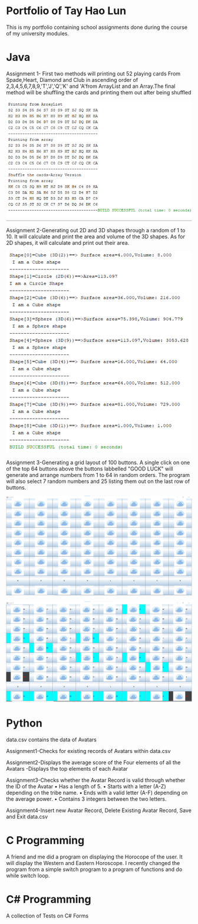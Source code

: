 # Portfolio of Tay Hao Lun


This is my portfolio containing school assignments done during the course of my university modules.

# Java

Assignment 1- First two methods will printing out 52 playing cards From Spade,Heart, Diamond and Club in ascending order of 2,3,4,5,6,7,8,9,'T','J','Q','K' and 'A'from ArrayList
and an Array.The final method will be shuffling the cards and printing them out after being shuffled

![ScreenShot](https://github.com/TayHaoLun/Portfolio/blob/master/Screenshot/Screenshot%202020-12-11%20205423.png)

Assignment 2-Generating out 2D and 3D shapes through a random of 1 to 10. It will calculate and print the area and volume of the 3D shapes. As for 2D shapes, it will calculate 
and print out their area.

![ScreenShot](https://github.com/TayHaoLun/Portfolio/blob/master/Screenshot/Screenshot%202020-12-11%20205839.png)


Assignment 3-Generating a grid layout of 100 buttons. A single click on one of the top 64 buttons above the buttons labbelled "GOOD LUCK" will generate and arrange numbers from
1 to 64 in random orders. The program will also select 7 random numbers and 25 listing them out on the last row of buttons.

![ScreenShot](https://github.com/TayHaoLun/Portfolio/blob/master/Screenshot/Screenshot%202020-12-11%20210008.png)


![ScreenShot](https://github.com/TayHaoLun/Portfolio/blob/master/Screenshot/Screenshot%202020-12-11%20210021.png)


# Python 
data.csv contains the data of Avatars

Assignment1-Checks for existing records of Avatars within data.csv

Assignment2-Displays the average score of the Four elements of all the Avatars
           -Displays  the top elements of each Avatar

Assignment3-Checks whether the Avatar Record is valid through whether the ID of the Avatar
        • Has a length of 5.
        • Starts with a letter (A-Z) depending on the tribe name.
        • Ends with a valid letter (A-F) depending on the average power.
        • Contains 3 integers between the two letters.

Assignment4-Insert new Avatar Record, Delete Existing Avatar Record, Save and Exit data.csv


# C Programming
A friend and me did a program on displaying the Horocope of the user. It will display the Western and Eastern Horoscope. I recently changed the program from a simple switch program to a program of functions and do while switch loop.

# C# Programming
A collection of Tests on C# Forms
